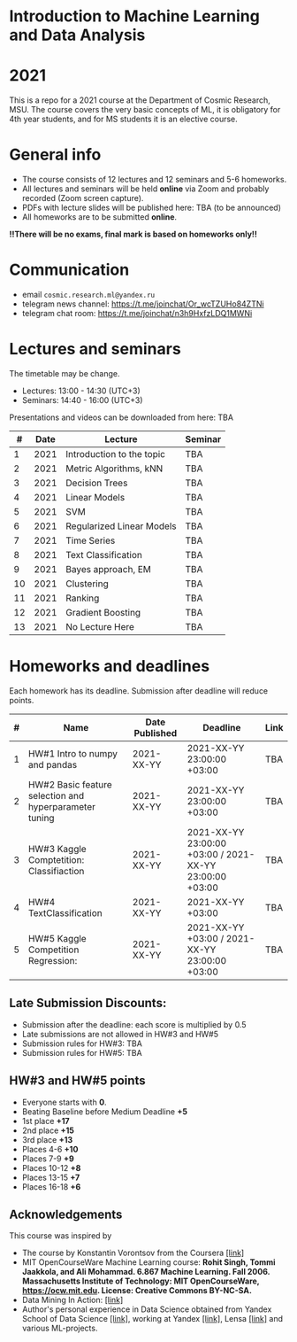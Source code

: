 # Introduction to Machine Learning and Data Analysis 
# 2021

This is a repo for a 2021 course at the Department of Cosmic Research, MSU. 
The course covers the very basic concepts of ML, it is obligatory for 4th year students, and for MS students it is an elective course.

# General info
- The course consists of 12 lectures and 12 seminars and 5-6 homeworks.
- All lectures and seminars will be held **online** via Zoom and probably recorded (Zoom screen capture).
- PDFs with lecture slides will be published here: TBA (to be announced)
- All homeworks are to be submitted **online**.

**!!There will be no exams, final mark is based on homeworks only!!**

# Communication
- email `cosmic.research.ml@yandex.ru`
- telegram news channel: https://t.me/joinchat/Or_wcTZUHo84ZTNi
- telegram chat room: https://t.me/joinchat/n3h9HxfzLDQ1MWNi



# Lectures and seminars
The timetable may be change.
- Lectures: 13:00 - 14:30 (UTC+3)
- Seminars: 14:40 - 16:00 (UTC+3)

Presentations and videos can be downloaded from here: TBA

| #  | Date | Lecture | Seminar |
| -- | ---- | ------- | ------- |
| 1  | 2021 | Introduction to the topic | TBA |
| 2  | 2021 | Metric Algorithms, kNN | TBA |
| 3  | 2021 | Decision Trees | TBA |
| 4  | 2021 | Linear Models | TBA |
| 5  | 2021 | SVM | TBA |
| 6  | 2021 | Regularized Linear Models | TBA |
| 7  | 2021 | Time Series | TBA |
| 8  | 2021| Text Classification | TBA |
| 9  | 2021 | Bayes approach, EM | TBA |
| 10 | 2021 | Clustering| TBA |
| 11 | 2021 | Ranking | TBA |
| 12 | 2021 | Gradient Boosting | TBA |
| 13 | 2021| No Lecture Here | TBA |



# Homeworks and deadlines
Each homework has its deadline. Submission after deadline will reduce points.

| #   | Name | Date Published | Deadline |  Link |
| --- | ---- | -------------- | -------- | -- |
| 1  | HW#1  Intro to numpy and pandas | 2021-XX-YY | 2021-XX-YY 23:00:00 +03:00 | TBA |
| 2  | HW#2  Basic feature selection and hyperparameter tuning | 2021-XX-YY | 2021-XX-YY 23:00:00 +03:00 | TBA |
| 3  | HW#3  Kaggle Comptetition: Classifiaction | 2021-XX-YY | 2021-XX-YY 23:00:00 +03:00 / 2021-XX-YY 23:00:00 +03:00| TBA |
| 4  | HW#4  TextClassification | 2021-XX-YY | 2021-XX-YY +03:00 | TBA |
| 5  | HW#5  Kaggle Competition Regression: |2021-XX-YY | 2021-XX-YY +03:00 / 2021-XX-YY 23:00:00 +03:00| TBA | 


## Late Submission Discounts:
- Submission after the deadline: each score is multiplied by 0.5
- Late submissions are not allowed in HW#3 and HW#5
- Submission rules for HW#3: TBA
- Submission rules for HW#5: TBA


## HW#3 and HW#5 points
- Everyone starts with **0**.
- Beating Baseline before Medium Deadline **+5**
- 1st place **+17**
- 2nd place **+15**
- 3rd place **+13**
- Places 4-6 **+10**
- Places 7-9 **+9**
- Places 10-12 **+8**
- Places 13-15 **+7**
- Places 16-18 **+6**

## Acknowledgements

This course was inspired by
-  The course by Konstantin Vorontsov from the Coursera [[link]](https://ru.coursera.org/learn/vvedenie-mashinnoe-obuchenie)
- MIT OpenCourseWare Machine Learning course: **Rohit Singh, Tommi Jaakkola, and Ali Mohammad. 6.867 Machine Learning. Fall 2006. Massachusetts Institute of Technology: MIT OpenCourseWare, https://ocw.mit.edu. License: Creative Commons BY-NC-SA.**
- Data Mining In Action: [[link]](https://www.youtube.com/channel/UCop3CelRVvrchG5lsPyxvHg/videos)
- Author's personal experience in Data Science obtained from Yandex School of Data Science [[link]](https://yandexdataschool.com/), working at Yandex [[link]](https://yandex.ru/company/), Lensa [[link]](https://lensa.com/about-us) and various ML-projects.
